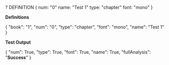 ? DEFINITION {
    num: "0"
    name: "Test 1"
    type: "chapter"
    font: "mono"
}

**Definitions**

{
    "book": "1",
     "num": "0",
    "type": "chapter",
    "font": "mono",
    "name": "Test 1"
}

**Test Output**

{
     "num": True,
    "type": True,
    "font": True,
    "name": True,
    "fullAnalysis": "**Success**"
}